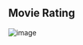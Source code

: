 ## Movie Rating

![image](https://user-images.githubusercontent.com/37673834/170201906-560b13fa-6195-41ea-a915-793ad9daaa81.png)
